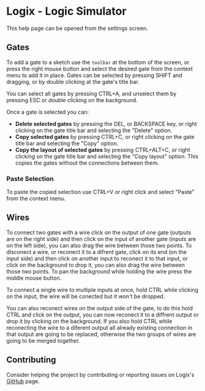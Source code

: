 


# Logix - Logic Simulator

This help page can be opened from the settings screen.

## Gates

To add a gate to a sketch use the `toolbar` at the bottom of the screen, or press the right mouse button and select the desired gate from the context menu to add it in place. Gates can be selected by pressing <key>SHIFT</key> and dragging, or by double clicking at the gate's title bar. 

You can select all gates by pressing <key>CTRL</key>+<key>A</key>, and unselect them by pressing <key>ESC</key> or double clicking on the background.

Once a gate is selected you can:
- **Delete selected gates** by pressing the <key>DEL</key>, or <key>BACKSPACE</key> key, or right clicking on the gate title bar and selecting the "Delete" option.
- **Copy selected gates** by pressing <key>CTRL</key>+<key>C</key>, or right clicking on the gate title bar and selecting the "Copy" option.
- **Copy the layout of selected gates** by pressing <key>CTRL</key>+<key>ALT</key>+<key>C</key>, or right clicking on the gate title bar and selecting the "Copy layout" option. This copies the gates without the connections between them.

### Paste Selection

To paste the copied selection use <key>CTRL</key>+<key>V</key> or right click and select "Paste" from the context menu.

## Wires

To connect two gates with a wire click on the output of one gate (outputs are on the right side) and then click on the input of another gate (inputs are on the left side), you can also drag the wire between those two points. To disconect a wire, or reconect it to a difrent gate, click on its end (on the input side) and then click on another input to reconect it to that input, or click on the background to drop it, you can also drag the wire between those two points. To pan the background while holding the wire press the middle mouse button.

To connect a single wire to multiple inputs at once, hold <key>CTRL</key> while clicking on the input, the wire will be conected but it won't be dropped.

You can also reconect wires on the output side of the gate, to do this hold <key>CTRL</key> and click on the output, you can now reconect it to a diffrent output or drop it by clicking on the background. If you also hold <key>CTRL</key> while reconecting the wire to a diferent output all already existing connection in that output are going to be replaced, otherwise the two groups of wires are going to be merged together.

## Contributing

Consider helping the project by contributing or reporting issues on Logix's [GitHub](github.com/magistermaks/net-logix) page.
